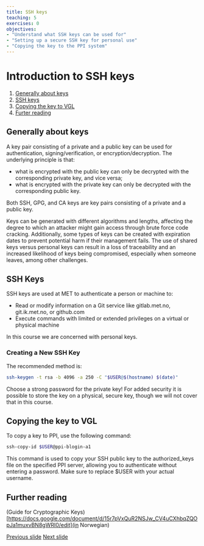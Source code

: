 ```yaml
---
title: SSH keys
teaching: 5
exercises: 0
objectives:
- "Understand what SSH keys can be used for"
- "Setting up a secure SSH key for personal use"
- "Copying the key to the PPI system"
---
```

# Introduction to SSH keys

1. [Generally about keys](#generally-about-keys)
2. [SSH keys](#ssh-keys)
3. [Copying the key to VGL](#copying-the-key-to-vgl)
4. [Furter reading](#further-reading)

## Generally about keys

A key pair consisting of a private and a public key can be used for authentication, signing/verification, or encryption/decryption. The underlying principle is that:
- what is encrypted with the public key can only be decrypted with the corresponding private key, and vice versa;
- what is encrypted with the private key can only be decrypted with the corresponding public key.

Both SSH, GPG, and CA keys are key pairs consisting of a private and a public key.

Keys can be generated with different algorithms and lengths, affecting the degree to which an attacker might gain access through brute force code cracking. 
Additionally, some types of keys can be created with expiration dates to prevent potential harm if their management fails. 
The use of shared keys versus personal keys can result in a loss of traceability and an increased likelihood of keys being compromised, especially when someone leaves, among other challenges.

## SSH Keys

SSH keys are used at MET to authenticate a person or machine to:
- Read or modify information on a Git service like gitlab.met.no, git.ik.met.no, or github.com
- Execute commands with limited or extended privileges on a virtual or physical machine

In this course we are concerned with personal keys. 

### Creating a New SSH Key

The recommended method is:

```bash
ssh-keygen -t rsa -b 4096 -a 250 -C "$USER@$(hostname) $(date)"
```

Choose a strong password for the private key!
For added security it is possible to store the key on a physical, secure key, though we will not cover that in this course.

## Copying the key to VGL

To copy a key to PPI, use the following command:

```bash
ssh-copy-id $USER@ppi-blogin-a1
```

This command is used to copy your SSH public key to the authorized_keys file on the specified PPI server, allowing you to authenticate without entering a password. 
Make sure to replace $USER with your actual username.

## Further reading
(Guide for Cryptographic Keys)[https://docs.google.com/document/d/15r7pVxQuR2NSJw_CV4uCXhbqZQOpJa1muxvBN8gWRI0/edit](in Norwegian)

[Previous slide](README.md)
[Next slide](02-End.md)
